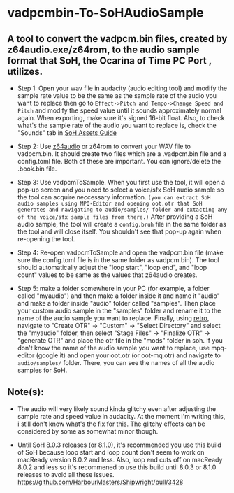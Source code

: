 # vadpcmbin-To-SoHAudioSample
## A tool to convert the vadpcm.bin files, created by z64audio.exe/z64rom, to the audio sample format that SoH, the Ocarina of Time PC Port , utilizes.

* Step 1: Open your wav file in audacity (audio editing tool) and modify the sample rate value to be the same as the sample rate of the audio you want to replace then go to `Effect->Pitch and Tempo->Change Speed and Pitch` and modify the speed value until it sounds approximately normal again. When exporting, make sure it's signed 16-bit float. Also, to check what's the sample rate of the audio you want to replace is, check the "Sounds" tab in [SoH Assets Guide](https://docs.google.com/spreadsheets/d/1rOTt_7Wr0OGfMR9tHom8dDOooM3rUocz9xi7axpR0sY/edit?usp=sharing)

* Step 2: Use [z64audio](https://github.com/z64tools/z64audio/releases/tag/2.2.0) or z64rom to convert your WAV file to vadpcm.bin. It should create two files which are a .vadpcm.bin file and a config.toml file. Both of these are important. You can ignore/delete the .book.bin file.

* Step 3: Use vadpcmToSample. When you first use the tool, it will open a pop-up screen and you need to select a voice/sfx SoH audio sample so the tool can acquire neccessary information. `(you can extract SoH audio samples using MPQ-Editor and opening oot.otr that SoH generates and navigating to audio/samples/ folder and extacting any of the voice/sfx sample files from there.)` After providing a SoH audio sample, the tool will create a `config.bruh` file in the same folder as the tool and will close itself. You shouldn't see that pop-up again when re-opening the tool.

* Step 4: Re-open vadpcmToSample and open the vadpcm.bin file (make sure the config.toml file is in the same folder as vadpcm.bin). The tool should automatically adjust the "loop start", "loop end", and "loop count" values to be same as the values that z64audio creates.

* Step 5: make a folder somewhere in your PC (for example, a folder called "myaudio") and then make a folder inside it and name it "audio" and make a folder inside "audio" folder called "samples". Then place your custom audio sample in the "samples" folder and rename it to the name of the audio sample you want to replace. Finally, using [retro](https://github.com/HarbourMasters64/retro), navigate to "Create OTR" -> "Custom" -> "Select Directory" and select the "myaudio" folder, then select "Stage Files" -> "Finalize OTR" -> "generate OTR" and place the otr file in the "mods" folder in soh. If you don't know the name of the audio sample you want to replace, use mpq-editor (google it) and open your oot.otr (or oot-mq.otr) and navigate to `audio/samples/` folder. There, you can see the names of all the audio samples for SoH.

## Note(s):
* The audio will very likely sound kinda glitchy even after adjusting the sample rate and speed value in audacity. At the moment i'm writing this, i still don't know what's the fix for this. The glitchy effects can be considered by some as somewhat minor though.

* Until SoH 8.0.3 releases (or 8.1.0), it's recommended you use this build of SoH because loop start and loop count don't seem to work on macReady version 8.0.2 and less. Also, loop end cuts off on macReady 8.0.2 and less so it's recommened to use this build until 8.0.3 or 8.1.0 releases to avoid all these issues. https://github.com/HarbourMasters/Shipwright/pull/3428
